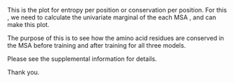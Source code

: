 This is the plot for entropy per position or conservation per position. For this , we need to calculate the univariate marginal of the each MSA , and can make this plot.

The purpose of this is to see how the amino acid residues are conserved in the MSA before training and after training for all three models.

Please see the supplemental information for details.

Thank you.
